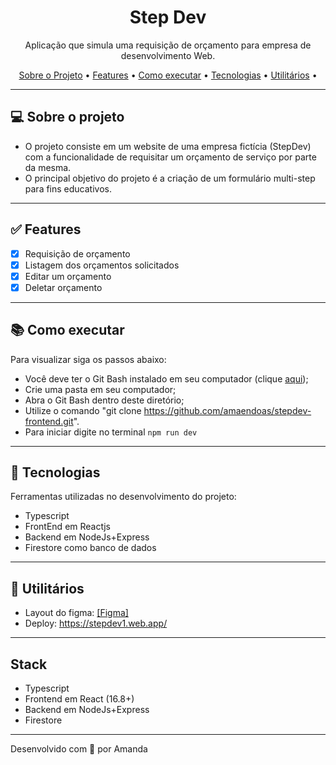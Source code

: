 <h1 align="center">Step Dev</h1>

<p align="center">Aplicação que simula uma requisição de orçamento para empresa de desenvolvimento Web. </p>

<p align="center">
  <a href="#computer-sobre-o-projeto">Sobre o Projeto</a> •
  <a href="#white_check_mark-features">Features</a> •
  <a href="#books-como-executar">Como executar</a> •
  <a href="#hammer-tecnologias">Tecnologias</a> •
  <a href="#hammer-utilitários">Utilitários</a> •
</p>

---

## :computer: Sobre o projeto

- O projeto consiste em um website de uma empresa fictícia (StepDev) com a funcionalidade de requisitar um orçamento de serviço por parte da mesma.
- O principal objetivo do projeto é a criação de um formulário multi-step para fins educativos.

---

## :white_check_mark: Features
- [x] Requisição de orçamento
- [x] Listagem dos orçamentos solicitados
- [x] Editar um orçamento
- [x] Deletar orçamento

---

## :books: Como executar

Para visualizar siga os passos abaixo: 
- Você deve ter o Git Bash instalado em seu computador (clique <a href="https://git-scm.com/download/win">aqui</a>);
- Crie uma pasta em seu computador;
- Abra o Git Bash dentro deste diretório;
- Utilize o comando "git clone https://github.com/amaendoas/stepdev-frontend.git".
- Para iniciar digite no terminal `npm run dev`

---

## :hammer: Tecnologias

Ferramentas utilizadas no desenvolvimento do projeto:

- Typescript
- FrontEnd em Reactjs
- Backend em NodeJs+Express
- Firestore como banco de dados

---

## :hammer: Utilitários

- Layout do figma: <a href="https://www.figma.com/file/nFsXb6KCEg1UlO1Hq3AEKn/Step-Dev?node-id=1%3A5" >[Figma]</a> 
- Deploy: https://stepdev1.web.app/

---

## Stack
- Typescript
- Frontend em React (16.8+)
- Backend em NodeJs+Express
- Firestore

---
Desenvolvido com 💜 por Amanda

